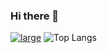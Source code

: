 ### Hi there 👋
[![large](https://www.codewars.com/users/vitaliksamusenko/badges/large)](https://www.codewars.com/users/vitaliksamusenko)
![Top Langs](https://github-readme-stats.vercel.app/api/top-langs/?username=vitaliksamusenko&layout=compact&theme=vision-friendly-dark)
<!--
**VitalikSamusenko/vitaliksamusenko** is a ✨ _special_ ✨ repository because its `README.md` (this file) appears on your GitHub profile.

Here are some ideas to get you started:

- 🔭 I’m currently working on ...
- 🌱 I’m currently learning ...
- 👯 I’m looking to collaborate on ...
- 🤔 I’m looking for help with ...
- 💬 Ask me about ...
- 📫 How to reach me: ...
- 😄 Pronouns: ...
- ⚡ Fun fact: ...
-->
